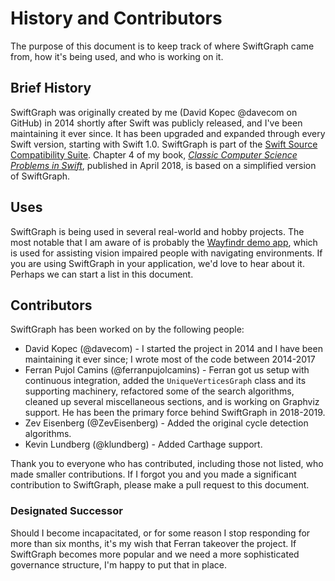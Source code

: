 # History and Contributors

The purpose of this document is to keep track of where SwiftGraph came from, how it's being used, and who is working on it.

## Brief History

SwiftGraph was originally created by me (David Kopec @davecom on GitHub) in 2014 shortly after Swift was publicly released, and I've been maintaining it ever since. It has been upgraded and expanded through every Swift version, starting with Swift 1.0. SwiftGraph is part of the [Swift Source Compatibility Suite](https://swift.org/source-compatibility/#current-list-of-projects). Chapter 4 of my book, [*Classic Computer Science Problems in Swift*](https://github.com/davecom/ClassicComputerScienceProblemsInSwift), published in April 2018, is based on a simplified version of SwiftGraph.

## Uses

SwiftGraph is being used in several real-world and hobby projects. The most notable that I am aware of is probably the [Wayfindr demo app](https://github.com/wayfindrltd/wayfindr-demo-ios), which is used for assisting vision impaired people with navigating environments. If you are using SwiftGraph in your application, we'd love to hear about it. Perhaps we can start a list in this document.

## Contributors

SwiftGraph has been worked on by the following people:
- David Kopec (@davecom) - I started the project in 2014 and I have been maintaining it ever since; I wrote most of the code between 2014-2017
- Ferran Pujol Camins (@ferranpujolcamins) - Ferran got us setup with continuous integration, added the `UniqueVerticesGraph` class and its supporting machinery, refactored some of the search algorithms, cleaned up several miscellaneous sections, and is working on Graphviz support. He has been the primary force behind SwiftGraph in 2018-2019.
- Zev Eisenberg (@ZevEisenberg) - Added the original cycle detection algorithms.
- Kevin Lundberg (@klundberg) - Added Carthage support.

Thank you to everyone who has contributed, including those not listed, who made smaller contributions. If I forgot you and you made a significant contribution to SwiftGraph, please make a pull request to this document.

### Designated Successor

Should I become incapacitated, or for some reason I stop responding for more than six months, it's my wish that Ferran takeover the project. If SwiftGraph becomes more popular and we need a more sophisticated governance structure, I'm happy to put that in place.
